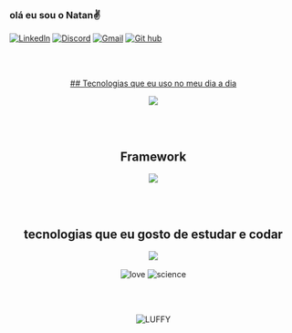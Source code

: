 
### olá eu sou o Natan✌️



[![Linkedln](	https://img.shields.io/badge/LinkedIn-0077B5?style=for-the-badge&logo=linkedin&logoColor=white)](https://www.linkedin.com/in/natan-silva-314b7218a/)
[![Discord](https://img.shields.io/badge/Discord-7289DA?style=for-the-badge&logo=discord&logoColor=white)](https://discord.com/channels/@NTN#8492)
[![Gmail](	https://img.shields.io/badge/Gmail-D14836?style=for-the-badge&logo=gmail&logoColor=white)](https://mail.google.com/mail/natanalmeida040@gmail.com)
[![Git hub](https://img.shields.io/badge/GitHub-100000?style=for-the-badge&logo=github&logoColor=white)](https://github.com/NTN1789 )



<a href="https://github.com/NTN1789">

<br><br/>
<div  display="flex" , align="center"> 
   ## Tecnologias que  eu uso no meu dia a dia

<div  display="flex" , align="center"> 
<p align="center">
  <a href="https://skillicons.dev">
    <img src="https://skillicons.dev/icons?i=git,html,css,js,nodejs,ts,php,mysql,firebase " />
  </a>
</p>
</div>
  <br></br>

<div  display="flex" , align="center"> 

  ## Framework 
<p align="center">
  <a href="https://skillicons.dev">
    <img src="https://skillicons.dev/icons?i=react,vue,nextjs,nestjs,express,mongodb,jest,vite,tailwind,styledcomponents,sass" />
  </a>
</p>
</div>

<br><br/>

<div  display="flex" , align="center"> 
  
## tecnologias que eu gosto de estudar e codar
<p align= "center">
      <a href="https://skillicons.dev">
        <img src="https://skillicons.dev/icons?i=java,elixir"/>
         </a>
</p>
</div>



 <img align= "center"  alt="love" src="http://ForTheBadge.com/images/badges/built-with-love.svg" />
 <img align= "center"  alt="science" src="http://ForTheBadge.com/images/badges/built-with-science.svg" />

 <br><br>
 
 <img align= "center" alt="LUFFY" src="https://onepieceex.net/wp-content/uploads/2023/05/ezgif.com-gif-maker-5.gif" />
         
</div>


 

  </div>
  



 
 

 



  
